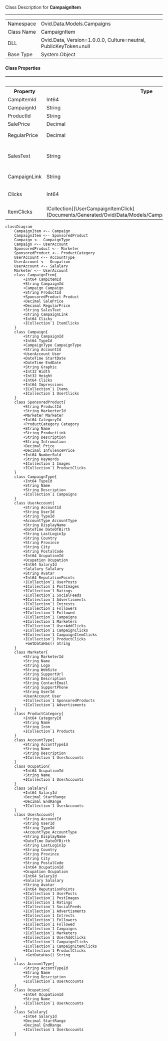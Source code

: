 
Class Description for <strong>CampaignItem</strong><hr/>
<table>
<tr><td> Namespace </td><td> Ovid.Data.Models.Campaigns </td></tr>
<tr><td> Class Name </td><td> CampaignItem </td></tr>
<tr><td> DLL </td><td> Ovid.Data, Version=1.0.0.0, Culture=neutral, PublicKeyToken=null </td></tr>
<tr><td> Base Type </td><td> System.Object </td></tr>
<table>

<h4>Class Properties</h4>
<hr/>
<table style="width:100%;">
<tr>
<th>Property</th>
<th>Type</th>
<th style="width:40%">Summary</th>
</tr>
<tr>
<td>CampItemId</td>
<td>Int64</td>
<td>Record Id</td>
</tr>
<tr>
<td>CampaignId</td>
<td>String</td>
<td>Campaign</td>
</tr>
<tr>
<td>ProductId</td>
<td>String</td>
<td>Product</td>
</tr>
<tr>
<td>SalePrice</td>
<td>Decimal</td>
<td>Sale Price</td>
</tr>
<tr>
<td>RegularPrice</td>
<td>Decimal</td>
<td>Reqular Price</td>
</tr>
<tr>
<td>SalesText</td>
<td>String</td>
<td>Sale tag line or text (optional)</td>
</tr>
<tr>
<td>CampaignLink</td>
<td>String</td>
<td>Affiliate Link</td>
</tr>
<tr>
<td>Clicks</td>
<td>Int64</td>
<td>Affiliiate Link Clicks</td>
</tr>
<tr>
<td>ItemClicks</td>
<td>ICollection[[UserCampaignItemClick](Documents/Generated/Ovid/Data/Models/Campaigns/UserCampaignItemClick.md)]</td>
<td>Campaign Item Nav</td>
</tr>
</table>


```mermaid
classDiagram
	CampaignItem <-- Campaign
	CampaignItem <-- SponsoredProduct
	Campaign <-- CampaignType
	Campaign <-- UserAccount
	SponsoredProduct <-- Marketer
	SponsoredProduct <-- ProductCategory
	UserAccount <-- AccountType
	UserAccount <-- Ocupation
	UserAccount <-- Salalary
	Marketer <-- UserAccount
	class CampaignItem{
		+Int64 CampItemId
		+String CampaignId
		+Campaign Campaign
		+String ProductId
		+SponsoredProduct Product
		+Decimal SalePrice
		+Decimal RegularPrice
		+String SalesText
		+String CampaignLink
		+Int64 Clicks
		+ICollection`1 ItemClicks
	}
	class Campaign{
		+String CampaignId
		+Int64 TypeId
		+CampaignType CampaignType
		+String AccountId
		+UserAccount User
		+DateTime StartDate
		+DateTime EndDate
		+String Graphic
		+Int32 Width
		+Int32 Height
		+Int64 Clicks
		+Int64 Impressions
		+ICollection`1 Items
		+ICollection`1 UserClicks
	}
	class SponsoredProduct{
		+String ProductId
		+String MarkerterId
		+Marketer Marketer
		+Int64 CategoryId
		+ProductCategory Category
		+String Name
		+String ProductLink
		+String Description
		+String Infromation
		+Decimal Price
		+Decimal InfulencePrice
		+Int64 NumberSold
		+String KeyWords
		+ICollection`1 Images
		+ICollection`1 ProductClicks
	}
	class CampaignType{
		+Int64 TypeId
		+String Name
		+String Description
		+ICollection`1 Campaigns
	}
	class UserAccount{
		+String AccountId
		+String UserId
		+String TypeId
		+AccountType AccountType
		+String DisplayName
		+DateTime DateOfBirth
		+String LastLoginIp
		+String Country
		+String Province
		+String City
		+String PostalCode
		+Int64 OcupationId
		+Ocupation Ocupation
		+Int64 SalaryId
		+Salalary Salalary
		+String Avatar
		+Int64 ReputationPoints
		+ICollection`1 UserPosts
		+ICollection`1 PostImages
		+ICollection`1 Ratings
		+ICollection`1 SocialFeeds
		+ICollection`1 Advertisments
		+ICollection`1 Intrests
		+ICollection`1 Followers
		+ICollection`1 Followed
		+ICollection`1 Campaigns
		+ICollection`1 Marketers
		+ICollection`1 UserAddClicks
		+ICollection`1 CampaignClicks
		+ICollection`1 CampaignItemClicks
		+ICollection`1 ProductClicks
		 +GetDataHas() String
	}
	class Marketer{
		+String MarketerId
		+String Name
		+String Logo
		+String WebSite
		+String SupportUrl
		+String Description
		+String ContactEmail
		+String SupportPhone
		+String UserId
		+UserAccount User
		+ICollection`1 SponsoredProducts
		+ICollection`1 Advertisments
	}
	class ProductCategory{
		+Int64 CategoryId
		+String Name
		+String Icon
		+ICollection`1 Products
	}
	class AccountType{
		+String AccontTypeId
		+String Name
		+String Description
		+ICollection`1 UserAccounts
	}
	class Ocupation{
		+Int64 OcupationId
		+String Name
		+ICollection`1 UserAccounts
	}
	class Salalary{
		+Int64 SalaryId
		+Decimal StartRange
		+Decimal EndRange
		+ICollection`1 UserAccounts
	}
	class UserAccount{
		+String AccountId
		+String UserId
		+String TypeId
		+AccountType AccountType
		+String DisplayName
		+DateTime DateOfBirth
		+String LastLoginIp
		+String Country
		+String Province
		+String City
		+String PostalCode
		+Int64 OcupationId
		+Ocupation Ocupation
		+Int64 SalaryId
		+Salalary Salalary
		+String Avatar
		+Int64 ReputationPoints
		+ICollection`1 UserPosts
		+ICollection`1 PostImages
		+ICollection`1 Ratings
		+ICollection`1 SocialFeeds
		+ICollection`1 Advertisments
		+ICollection`1 Intrests
		+ICollection`1 Followers
		+ICollection`1 Followed
		+ICollection`1 Campaigns
		+ICollection`1 Marketers
		+ICollection`1 UserAddClicks
		+ICollection`1 CampaignClicks
		+ICollection`1 CampaignItemClicks
		+ICollection`1 ProductClicks
		 +GetDataHas() String
	}
	class AccountType{
		+String AccontTypeId
		+String Name
		+String Description
		+ICollection`1 UserAccounts
	}
	class Ocupation{
		+Int64 OcupationId
		+String Name
		+ICollection`1 UserAccounts
	}
	class Salalary{
		+Int64 SalaryId
		+Decimal StartRange
		+Decimal EndRange
		+ICollection`1 UserAccounts
	}
```


